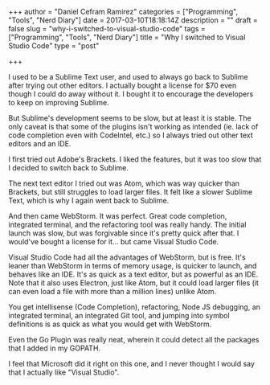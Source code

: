 +++
author = "Daniel Cefram Ramirez"
categories = ["Programming", "Tools", "Nerd Diary"]
date = 2017-03-10T18:18:14Z
description = ""
draft = false
slug = "why-i-switched-to-visual-studio-code"
tags = ["Programming", "Tools", "Nerd Diary"]
title = "Why I switched to Visual Studio Code"
type = "post"

+++

I used to be a Sublime Text user, and used to always go back to Sublime after trying out other editors. I actually bought a license for $70 even though I could do away without it. I bought it to encourage the developers to keep on improving Sublime.

But Sublime's development seems to be slow, but at least it is stable. The only caveat is that some of the plugins isn't working as intended (ie. lack of code completion even with CodeIntel, etc.) so I always tried out other text editors and an IDE.

I first tried out Adobe's Brackets. I liked the features, but it was too slow that I decided to switch back to Sublime.

The next text editor I tried out was Atom, which was way quicker than Brackets, but still struggles to load larger files. It felt like a slower Sublime Text, which is why I again went back to Sublime.

And then came WebStorm. It was perfect. Great code completion, integrated terminal, and the refactoring tool was really handy. The initial launch was slow, but was forgivable since it's pretty quick after that. I would've bought a license for it... but came Visual Studio Code.

Visual Studio Code had all the advantages of WebStorm, but is free. It's leaner than WebStorm in terms of memory usage, is quicker to launch, and behaves like an IDE. It's as quick as a text editor, but as powerful as an IDE. Note that it also uses Electron, just like Atom, but it could load larger files (it can even load a file with more than a million lines) unlike Atom.

You get intellisense (Code Completion), refactoring, Node JS debugging, an integrated terminal, an integrated Git tool, and jumping into symbol definitions is as quick as what you would get with WebStorm.

Even the Go Plugin was really neat, wherein it could detect all the packages that I added in my GOPATH.

I feel that Microsoft did it right on this one, and I never thought I would say that I actually like "Visual Studio".